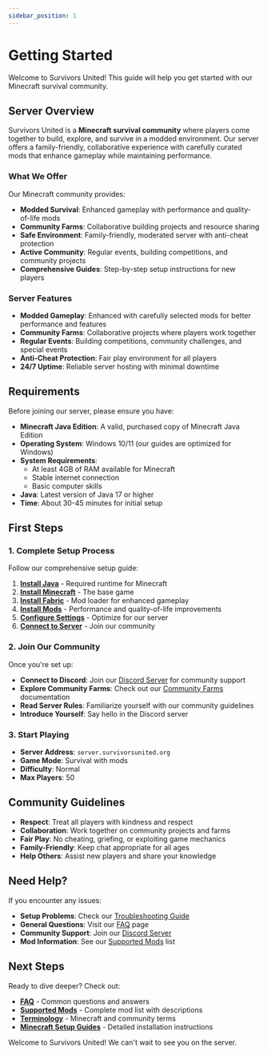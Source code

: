 ```yaml
---
sidebar_position: 1
---
```


# Getting Started

Welcome to Survivors United! This guide will help you get started with our Minecraft survival community.

## Server Overview

Survivors United is a **Minecraft survival community** where players come together to build, explore, and survive in a modded environment. Our server offers a family-friendly, collaborative experience with carefully curated mods that enhance gameplay while maintaining performance.

### What We Offer

Our Minecraft community provides:

- **Modded Survival**: Enhanced gameplay with performance and quality-of-life mods
- **Community Farms**: Collaborative building projects and resource sharing
- **Safe Environment**: Family-friendly, moderated server with anti-cheat protection
- **Active Community**: Regular events, building competitions, and community projects
- **Comprehensive Guides**: Step-by-step setup instructions for new players

### Server Features

- **Modded Gameplay**: Enhanced with carefully selected mods for better performance and features
- **Community Farms**: Collaborative projects where players work together
- **Regular Events**: Building competitions, community challenges, and special events
- **Anti-Cheat Protection**: Fair play environment for all players
- **24/7 Uptime**: Reliable server hosting with minimal downtime

## Requirements

Before joining our server, please ensure you have:

- **Minecraft Java Edition**: A valid, purchased copy of Minecraft Java Edition
- **Operating System**: Windows 10/11 (our guides are optimized for Windows)
- **System Requirements**:
  - At least 4GB of RAM available for Minecraft
  - Stable internet connection
  - Basic computer skills
- **Java**: Latest version of Java 17 or higher
- **Time**: About 30-45 minutes for initial setup

## First Steps

### 1. Complete Setup Process

Follow our comprehensive setup guide:

1. **[Install Java](./minecraft/installation/java)** - Required runtime for Minecraft
2. **[Install Minecraft](./minecraft/installation/minecraft)** - The base game
3. **[Install Fabric](./minecraft/installation/fabric)** - Mod loader for enhanced gameplay
4. **[Install Mods](./minecraft/mods/installation)** - Performance and quality-of-life improvements
5. **[Configure Settings](./minecraft/configuration/keybinds)** - Optimize for our server
6. **[Connect to Server](./minecraft/server/connection)** - Join our community

### 2. Join Our Community

Once you're set up:

- **Connect to Discord**: Join our [Discord Server](./minecraft/server/discord) for community support
- **Explore Community Farms**: Check out our [Community Farms](/docs/minecraft/community-farms) documentation
- **Read Server Rules**: Familiarize yourself with our community guidelines
- **Introduce Yourself**: Say hello in the Discord server

### 3. Start Playing

- **Server Address**: `server.survivorsunited.org`
- **Game Mode**: Survival with mods
- **Difficulty**: Normal
- **Max Players**: 50

## Community Guidelines

- **Respect**: Treat all players with kindness and respect
- **Collaboration**: Work together on community projects and farms
- **Fair Play**: No cheating, griefing, or exploiting game mechanics
- **Family-Friendly**: Keep chat appropriate for all ages
- **Help Others**: Assist new players and share your knowledge

## Need Help?

If you encounter any issues:

- **Setup Problems**: Check our [Troubleshooting Guide](./minecraft/troubleshooting/errors)
- **General Questions**: Visit our [FAQ](./faq) page
- **Community Support**: Join our [Discord Server](./minecraft/server/discord)
- **Mod Information**: See our [Supported Mods](./supported-mods) list

## Next Steps

Ready to dive deeper? Check out:

- **[FAQ](./faq)** - Common questions and answers
- **[Supported Mods](./supported-mods)** - Complete mod list with descriptions
- **[Terminology](./terminology)** - Minecraft and community terms
- **[Minecraft Setup Guides](./minecraft/getting-started)** - Detailed installation instructions

Welcome to Survivors United! We can't wait to see you on the server. 